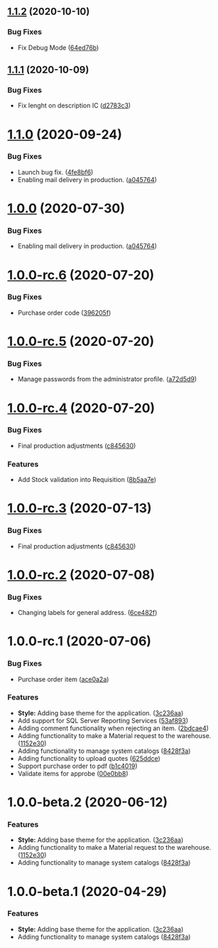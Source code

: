 ## [1.1.2](https://gitlab.com/cloud-engine-mexico/erp-setintred/compare/v1.1.1...v1.1.2) (2020-10-10)


### Bug Fixes

* Fix Debug Mode ([64ed76b](https://gitlab.com/cloud-engine-mexico/erp-setintred/commit/64ed76b946fb5c43eee25dabaee66241b940326f))



## [1.1.1](https://gitlab.com/cloud-engine-mexico/erp-setintred/compare/v1.1.0...v1.1.1) (2020-10-09)


### Bug Fixes

* Fix lenght on description IC ([d2783c3](https://gitlab.com/cloud-engine-mexico/erp-setintred/commit/d2783c3eb3fc71cfb75c506e6c10e7230bb5737c))



# [1.1.0](https://gitlab.com/cloud-engine-mexico/erp-setintred/compare/v1.0.0-rc.6...v1.1.0) (2020-09-24)


### Bug Fixes

*  Launch bug fix. ([4fe8bf6](https://gitlab.com/cloud-engine-mexico/erp-setintred/commit/4fe8bf6c6c3eb4958abe0d535d9f48e3247afd92))
* Enabling mail delivery in production. ([a045764](https://gitlab.com/cloud-engine-mexico/erp-setintred/commit/a0457641df4fd97e736cba567bae4355d60baa41))



# [1.0.0](https://gitlab.com/cloud-engine-mexico/erp-setintred/compare/v1.0.0-rc.6...v1.0.0) (2020-07-30)


### Bug Fixes

* Enabling mail delivery in production. ([a045764](https://gitlab.com/cloud-engine-mexico/erp-setintred/commit/a045764))



# [1.0.0-rc.6](https://gitlab.com/cloud-engine-mexico/erp-setintred/compare/v1.0.0-rc.5...v1.0.0-rc.6) (2020-07-20)


### Bug Fixes

* Purchase order code ([396205f](https://gitlab.com/cloud-engine-mexico/erp-setintred/commit/396205f))



# [1.0.0-rc.5](https://gitlab.com/cloud-engine-mexico/erp-setintred/compare/v1.0.0-rc.4...v1.0.0-rc.5) (2020-07-20)


### Bug Fixes

* Manage passwords from the administrator profile. ([a72d5d9](https://gitlab.com/cloud-engine-mexico/erp-setintred/commit/a72d5d9))



# [1.0.0-rc.4](https://gitlab.com/cloud-engine-mexico/erp-setintred/compare/v1.0.0-rc.2...v1.0.0-rc.4) (2020-07-20)


### Bug Fixes

* Final production adjustments ([c845630](https://gitlab.com/cloud-engine-mexico/erp-setintred/commit/c845630))


### Features

* Add Stock validation into Requisition ([8b5aa7e](https://gitlab.com/cloud-engine-mexico/erp-setintred/commit/8b5aa7e))



# [1.0.0-rc.3](https://gitlab.com/cloud-engine-mexico/erp-setintred/compare/v1.0.0-rc.2...v1.0.0-rc.3) (2020-07-13)


### Bug Fixes

* Final production adjustments ([c845630](https://gitlab.com/cloud-engine-mexico/erp-setintred/commit/c845630))



# [1.0.0-rc.2](https://gitlab.com/cloud-engine-mexico/erp-setintred/compare/v1.0.0-rc.1...v1.0.0-rc.2) (2020-07-08)


### Bug Fixes

* Changing labels for general address. ([6ce482f](https://gitlab.com/cloud-engine-mexico/erp-setintred/commit/6ce482f))



# 1.0.0-rc.1 (2020-07-06)


### Bug Fixes

* Purchase order item ([ace0a2a](https://gitlab.com/cloud-engine-mexico/erp-setintred/commit/ace0a2a))


### Features

* **Style:** Adding base theme for the application. ([3c236aa](https://gitlab.com/cloud-engine-mexico/erp-setintred/commit/3c236aa))
* Add support for SQL Server Reporting Services ([53af893](https://gitlab.com/cloud-engine-mexico/erp-setintred/commit/53af893))
* Adding comment functionality when rejecting an item. ([2bdcae4](https://gitlab.com/cloud-engine-mexico/erp-setintred/commit/2bdcae4))
* Adding functionality to make a Material request to the warehouse. ([1152e30](https://gitlab.com/cloud-engine-mexico/erp-setintred/commit/1152e30))
* Adding functionality to manage system catalogs ([8428f3a](https://gitlab.com/cloud-engine-mexico/erp-setintred/commit/8428f3a))
* Adding functionality to upload quotes ([625ddce](https://gitlab.com/cloud-engine-mexico/erp-setintred/commit/625ddce))
* Support purchase order to pdf ([b1c4019](https://gitlab.com/cloud-engine-mexico/erp-setintred/commit/b1c4019))
* Validate items for approbe ([00e0bb8](https://gitlab.com/cloud-engine-mexico/erp-setintred/commit/00e0bb8))



# 1.0.0-beta.2 (2020-06-12)


### Features

* **Style:** Adding base theme for the application. ([3c236aa](https://gitlab.com/cloud-engine-mexico/erp-setintred/commit/3c236aa))
* Adding functionality to make a Material request to the warehouse. ([1152e30](https://gitlab.com/cloud-engine-mexico/erp-setintred/commit/1152e30))
* Adding functionality to manage system catalogs ([8428f3a](https://gitlab.com/cloud-engine-mexico/erp-setintred/commit/8428f3a))



# 1.0.0-beta.1 (2020-04-29)


### Features

* **Style:** Adding base theme for the application. ([3c236aa](https://gitlab.com/cloud-engine-mexico/erp-setintred/commit/3c236aa))
* Adding functionality to manage system catalogs ([8428f3a](https://gitlab.com/cloud-engine-mexico/erp-setintred/commit/8428f3a))



